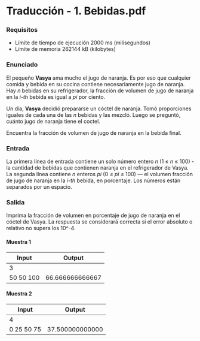 # Traducción - 1. Bebidas.pdf

### Requisitos
- Límite de tiempo de ejecución 2000 ms (milisegundos)
- Límite de memoria 262144 kB (kilobytes)

### Enunciado

El pequeño **Vasya** ama mucho el jugo de naranja. Es por eso que cualquier comida y bebida en su cocina contiene necesariamente 
jugo de naranja. Hay *n* bebidas en su refrigerador, la fracción de volumen de jugo de naranja en la *i-th* bebida es igual 
a *pi* por ciento.

Un día, **Vasya** decidió prepararse un cóctel de naranja. Tomó proporciones iguales de cada una de las *n* bebidas y las mezcló. 
Luego se preguntó, cuánto jugo de naranja tiene el coctel. 

Encuentra la fracción de volumen de jugo de naranja en la bebida final.

### Entrada

La primera línea de entrada contiene un solo número entero *n* (1 ≤ *n* ≤ 100) - la cantidad de bebidas que contienen 
naranja en el refrigerador de Vasya. La segunda línea contiene *n* enteros *pi* (0 ≤ *pi* ≤ 100) — el volumen
fracción de jugo de naranja en la *i-th* bebida, en porcentaje. Los números están separados por un espacio.

### Salida

Imprima la fracción de volumen en porcentaje de jugo de naranja en el cóctel de Vasya. La respuesta se considerará
correcta si el error absoluto o relativo no supera los 10^-4.

#### Muestra 1
| Input              | Output          |
| ------------------ | --------------- |
| 3                  |                 |
| 50  50  100        | 66.666666666667 |

#### Muestra 2

| Input              | Output          |
| ------------------ | --------------- |
| 4                  |                 |
| 0  25  50 75       | 37.500000000000 |
